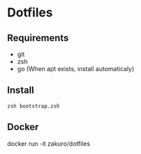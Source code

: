 # Dotfiles

## Requirements

- git
- zsh
- go (When apt exists, install automaticaly)

## Install

`zsh bootstrap.zsh`

## Docker

docker run -it zakuro/dotfiles
